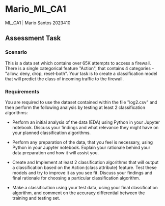 # Mario_ML_CA1
ML_CA1 | Mario Santos 2023410


## Assessment Task

### Scenario
This is a data set which contains over 65K attempts to access a firewall. There is a single categorical feature "Action", that contains 4 categories - "allow, deny, drop, reset-both". Your task is to create a classification model that will predict the class of incoming traffic to the firewall.

### Requirements

You are required to use the dataset contained within the file "log2.csv" and then perform the following analysis by testing at least 2 classification algorithms:

- Perform an initial analysis of the data (EDA) using Python in your Jupyter notebook. Discuss your findings and what relevance they might have on your planned classification algorithms. 

- Perform any preparation of the data, that you feel is necessary, using Python in your Jupyter notebook. Explain your rationale behind your data preparation and how it will assist you.

- Create and Implement at least 2 classification algorithms that will output a classification based on the Action:(class attribute) feature. Test these models and try to improve it as you see fit. Discuss your findings and final rationale for choosing a particular classification algorithm.

- Make a classification using your test data, using your final classification algorithm, and comment on the accuracy differential between the training and testing set.

